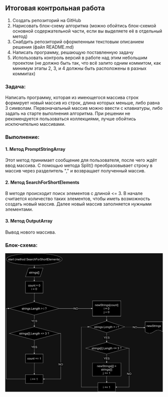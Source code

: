 ﻿## Итоговая контрольная работа

1. Создать репозиторий на GitHub
2. Нарисовать блок-схему алгоритма (можно обойтись блок-схемой основной содержательной части, если вы выделяете её в отдельный метод)
3. Снабдить репозиторий оформленным текстовым описанием решения (файл README.md)
4. Написать программу, решающую поставленную задачу
5. Использовать контроль версий в работе над этим небольшим проектом (не должно быть так, что всё залито одним коммитом, как минимум этапы 2, 3, и 4 должны быть расположены в разных коммитах)

### Задача: 
Написать программу, которая из имеющегося массива строк формирует новый массив из строк, длина которых меньше, либо равна 3 символам. Первоначальный массив можно ввести с клавиатуры, либо задать на старте выполнения алгоритма. При решении не рекомендуется пользоваться коллекциями, лучше обойтись исключительно массивами.


### Выполнение:

#### 1. Метод PromptStringArray

Этот метод принимает сообщение для пользователя, после чего ждёт ввод массива. С помощью метода Split() преобразовывает строку в массив через разделитель "," и возвращает полученный массив.

#### 2. Метод SearchForShortElements

В методе происходит поиск элементов с длиной <= 3. В начале считается количество таких элементов, чтобы иметь возможность создать новый массив. Далее новый массив заполняется нужными элементами.

#### 3. Метод OutputArray

Вывод нового массива.

### Блок-схема:

![Блок-схема](blockDiagram.jpg)
